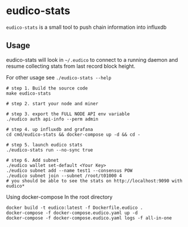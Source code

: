 # eudico-stats

`eudico-stats` is a small tool to push chain information into influxdb

## Usage

eudico-stats will look in `~/.eudico` to connect to a running daemon and resume collecting stats from last record block height.

For other usage see `./eudico-stats --help`

```
# step 1. Build the source code
make eudico-stats

# step 2. start your node and miner

# step 3. export the FULL NODE API env variable
./eudico auth api-info --perm admin

# step 4. up influxdb and grafana
cd cmd/eudico-stats && docker-compose up -d && cd -

# step 5. launch eudico stats
./eudico-stats run --no-sync true

# step 6. Add subnet
./eudico wallet set-default <Your Key>
./eudico subnet add --name test1 --consensus POW
./eudico subnet join --subnet /root/t01000 4
# you should be able to see the stats on http://localhost:9090 with eudico*
```

Using docker-compose
In the root directory
```shell
docker build -t eudico:latest -f Dockerfile.eudico .
docker-compose -f docker-compose.eudico.yaml up -d
docker-compose -f docker-compose.eudico.yaml logs -f all-in-one
```